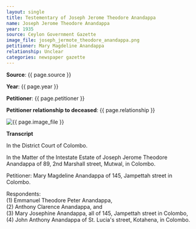 ```yaml
---
layout: single
title: Testementary of Joseph Jerome Theodore Anandappa 
name: Joseph Jerome Theodore Anandappa 
year: 1935
source: Ceylon Government Gazette
image_file: joseph_jermote_theodore_anandappa.png
petitioner: Mary Magdeline Anandappa
relationship: Unclear
categories: newspaper gazette
---
```




  **Source**: {{ page.source }}

  **Year**: {{ page.year }}

  **Petitioner**: {{ page.petitioner }}

  **Petitioner relationship to deceased**: {{ page.relationship }} 

 <img src="{{ site.baseurl }}/assets/images/gazette/{{ page.image_file }}" alt="{{ page.image_file }}">

 **Transcript** 

In the District Court of Colombo.

In the Matter of the Intestate Estate of Joseph Jerome Theodore Anandappa of 89, 2nd Marshall street, Mutwal, in Colombo.

Petitioner: Mary Magdeline Anandappa of 145, Jampettah street in Colombo.

Respondents: <br />
(1) Emmanuel Theodore Peter Anandappa, <br />
(2) Anthony Clarence Anandappa, and <br />
(3) Mary Josephine Anandappa, all of 145, Jampettah street in Colombo, <br />
(4) John Anthony Anandappa of St. Lucia's street, Kotahena, in Colombo.